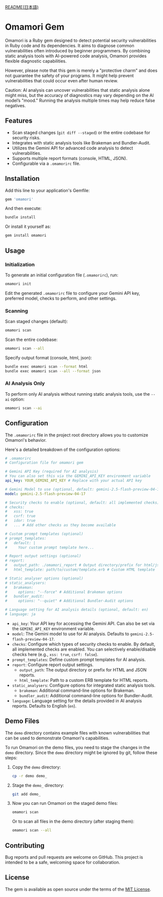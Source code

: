 [README(日本語)](https://github.com/rira100000000/omamori/blob/main/README_ja.md)
# Omamori Gem

Omamori is a Ruby gem designed to detect potential security vulnerabilities in Ruby code and its dependencies.
It aims to diagnose common vulnerabilities often introduced by beginner programmers.
By combining static analysis tools with AI-powered code analysis, Omamori provides flexible diagnostic capabilities.

However, please note that this gem is merely a "protective charm" and does not guarantee the safety of your programs.
It might help prevent vulnerabilities that could occur even after human review.

Caution:
AI analysis can uncover vulnerabilities that static analysis alone might miss, but the accuracy of diagnostics may vary depending on the AI model’s "mood."
Running the analysis multiple times may help reduce false negatives.


## Features

- Scan staged changes (`git diff --staged`) or the entire codebase for security risks.
- Integrates with static analysis tools like Brakeman and Bundler-Audit.
- Utilizes the Gemini API for advanced code analysis to detect vulnerabilities.
- Supports multiple report formats (console, HTML, JSON).
- Configurable via a `.omamorirc` file.

## Installation

Add this line to your application's Gemfile:

```ruby
gem 'omamori'
```

And then execute:

```bash
bundle install
```

Or install it yourself as:

```bash
gem install omamori
```

## Usage

### Initialization

To generate an initial configuration file (`.omamorirc`), run:

```bash
omamori init
```

Edit the generated `.omamorirc` file to configure your Gemini API key, preferred model, checks to perform, and other settings.

### Scanning

Scan staged changes (default):

```bash
omamori scan
```

Scan the entire codebase:

```bash
omamori scan --all
```

Specify output format (console, html, json):

```bash
bundle exec omamori scan --format html
bundle exec omamori scan --all --format json
```

### AI Analysis Only

To perform only AI analysis without running static analysis tools, use the `--ai` option:

```bash
omamori scan --ai
```

## Configuration

The `.omamorirc` file in the project root directory allows you to customize Omamori's behavior.

Here's a detailed breakdown of the configuration options:

```yaml
# .omamorirc
# Configuration file for omamori gem

# Gemini API Key (required for AI analysis)
# You can also set this via the GEMINI_API_KEY environment variable
api_key: YOUR_GEMINI_API_KEY # Replace with your actual API key

# Gemini Model to use (optional, default: gemini-2.5-flash-preview-04-17)
model: gemini-2.5-flash-preview-04-17

# Security checks to enable (optional, default: all implemented checks)
# checks:
#   xss: true
#   csrf: true
#   idor: true
#   ... # Add other checks as they become available

# Custom prompt templates (optional)
# prompt_templates:
#   default: |
#     Your custom prompt template here...

# Report output settings (optional)
# report:
#   output_path: ./omamori_report # Output directory/prefix for html/json reports
#   html_template: path/to/custom/template.erb # Custom HTML template

# Static analyser options (optional)
# static_analysers:
#   brakeman:
#     options: "--force" # Additional Brakeman options
#   bundler_audit:
#     options: "--quiet" # Additional Bundler-Audit options

# Language setting for AI analysis details (optional, default: en)
# language: ja
```

*   `api_key`: Your API key for accessing the Gemini API. Can also be set via the `GEMINI_API_KEY` environment variable.
*   `model`: The Gemini model to use for AI analysis. Defaults to `gemini-2.5-flash-preview-04-17`.
*   `checks`: Configure which types of security checks to enable. By default, all implemented checks are enabled. You can selectively enable/disable checks here (e.g., `xss: true`, `csrf: false`).
*   `prompt_templates`: Define custom prompt templates for AI analysis.
*   `report`: Configure report output settings.
    *   `output_path`: The output directory or prefix for HTML and JSON reports.
    *   `html_template`: Path to a custom ERB template for HTML reports.
*   `static_analysers`: Configure options for integrated static analysis tools.
    *   `brakeman`: Additional command-line options for Brakeman.
    *   `bundler_audit`: Additional command-line options for Bundler-Audit.
*   `language`: Language setting for the details provided in AI analysis reports. Defaults to English (`en`).

## Demo Files

The `demo` directory contains example files with known vulnerabilities that can be used to demonstrate Omamori's capabilities.

To run Omamori on the demo files, you need to stage the changes in the `demo` directory. Since the `demo` directory might be ignored by git, follow these steps:

1.  Copy the `demo` directory:
    ```bash
    cp -r demo demo_
    ```
2.  Stage the `demo_` directory:
    ```bash
    git add demo_
    ```
3.  Now you can run Omamori on the staged demo files:
    ```bash
    omamori scan
    ```
    Or to scan all files in the demo directory (after staging them):
    ```bash
    omamori scan --all
    ```

## Contributing

Bug reports and pull requests are welcome on GitHub. This project is intended to be a safe, welcoming space for collaboration. 

## License

The gem is available as open source under the terms of the [MIT License](https://opensource.org/licenses/MIT).
